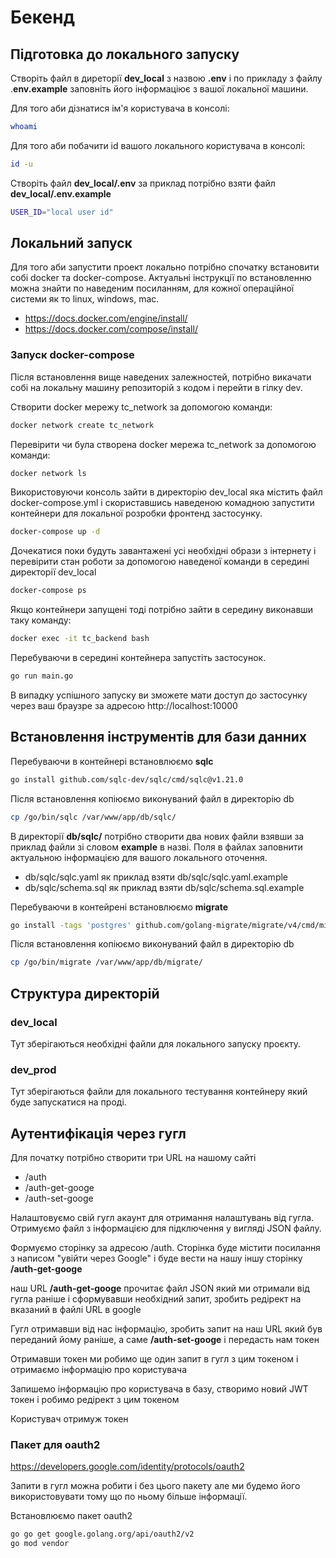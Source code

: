 # Бекенд

## Підготовка до локального запуску

Створіть файл в диреторії **dev_local** з назвою **.env** і по прикладу з файлу .**env.example** заповніть його інформаціює з вашої локальної машини.

Для того аби дізнатися ім'я користувача в консолі:

```bash
whoami
```

Для того аби побачити id вашого локального користувача в консолі:

```bash
id -u
```

Створіть файл **dev_local/.env** за приклад потрібно взяти файл **dev_local/.env.example**

```bash
USER_ID="local user id"
```

## Локальний запуск

Для того аби запустити проект локально потрібно спочатку встановити собі docker та docker-compose. Актуальні інструкції по встановленню можна знайти по наведеним посиланням, для кожної операційної системи як то linux, windows, mac.

- https://docs.docker.com/engine/install/
- https://docs.docker.com/compose/install/

### Запуск docker-compose

Після встановлення вище наведених залежностей, потрібно викачати собі на локальну машину репозиторій з кодом і перейти в гілку dev.

Cтворити docker мережу tc_network за допомогою команди:

```bash
docker network create tc_network
```

Перевірити чи була створена docker мережа tc_network за допомогою команди:

```bash
docker network ls
```

Використовуючи консоль зайти в директорію dev_local яка містить файл docker-compose.yml і скориставшись наведеною комадною запустити контейнери для локальної розробки фронтенд застосунку.

```bash
docker-compose up -d
```

Дочекатися поки будуть завантажені усі необхідні образи з інтернету і перевірити стан роботи за допомогою наведеної команди в середині директорії dev_local

```bash
docker-compose ps
```

Якщо контейнери запущені тоді потрібно зайти в середину виконавши таку команду:

```bash
docker exec -it tc_backend bash
```

Перебуваючи в середині контейнера запустіть застосунок.

```bash
go run main.go
```

В випадку успішного запуску ви зможете мати доступ до застосунку через ваш браузре за адресою http://localhost:10000

## Встановлення інструментів для бази данних

Перебуваючи в контейнері встановлюємо **sqlc**

```bash
go install github.com/sqlc-dev/sqlc/cmd/sqlc@v1.21.0
```

Після встановлення копіюємо виконуваний файл в директорію db

```bash
cp /go/bin/sqlc /var/www/app/db/sqlc/
```

В директорії **db/sqlc/** потрібно створити два нових файли взявши за приклад файли зі словом **example** в назві. Поля в файлах заповнити актуальною інформацією для вашого локального оточення.

- db/sqlc/sqlc.yaml як приклад взяти db/sqlc/sqlc.yaml.example
- db/sqlc/schema.sql як приклад взяти db/sqlc/schema.sql.example

Перебуваючи в контейрені встановлюємо **migrate**

```bash
go install -tags 'postgres' github.com/golang-migrate/migrate/v4/cmd/migrate@v4.16.2
```

Після встановлення копіюємо виконуваний файл в директорію db

```bash
cp /go/bin/migrate /var/www/app/db/migrate/
```

## Структура директорій

### dev_local

Тут зберігаються необхідні файли для локального запуску проєкту.

### dev_prod

Тут зберігаються файли для локального тестування контейнеру який буде запускатися на проді.

## Аутентифікація через гугл

Для початку потрібно створити три URL на нашому сайті

- /auth
- /auth-get-googe
- /auth-set-googe

Налаштовуємо свій гугл акаунт для отримання налаштувань від гугла. Отримуємо файл з інформацією для підключення у вигляді JSON файлу.

Формуємо сторінку за адресою /auth.
Сторінка буде містити посилання з написом "увійти через Google" і буде вести на нашу іншу сторінку **/auth-get-googe**

наш URL **/auth-get-googe** прочитає файл JSON який ми отримали від гугла раніше і сформувавши необхідний запит, зробить редірект на вказаний в файлі URL в google

Гугл отримавши від нас інформацію, зробить запит на наш URL який був переданий йому раніше, а саме **/auth-set-googe** і передасть нам токен

Отримавши токен ми робимо ще один запит в гугл з цим токеном і отримаємо інформацію про користувача

Запишемо інформацію про користувача в базу, створимо новий JWT токен і робимо редірект з цим токеном

Користувач отримуж токен

### Пакет для oauth2

https://developers.google.com/identity/protocols/oauth2

Запити в гугл можна робити і без цього пакету але ми будемо його використовувати тому що по ньому більше інформації.

Встановлюємо пакет oauth2

```bash
go go get google.golang.org/api/oauth2/v2
go mod vendor
```

